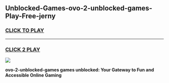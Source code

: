 
## Unblocked-Games-ovo-2-unblocked-games-Play-Free-jerny
<h3>
<a href="https://premium76.site?title=ovo-2-unblocked-games&ref=09A">CLICK TO PLAY</a></h3>
<hr>

<h3>
<a href="https://premium76.site?title=ovo-2-unblocked-games&ref=09A">CLICK 2 PLAY</a>
  
</h3>

<a href="https://premium76.site?title=ovo-2-unblocked-games&ref=09A"><img src="https://clearcache.store/games.png"></a>


**ovo-2-unblocked-games games unblocked: Your Gateway to Fun and Accessible Online Gaming**
